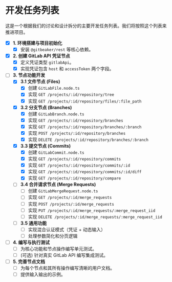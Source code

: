 # 开发任务列表

这是一个根据我们的讨论和设计拆分的主要开发任务列表。我们将按照这个列表来推进项目。

- [x] **1. 环境搭建与项目初始化**
    - [x] 安装 `@gitbeaker/rest` 等核心依赖。

- [x] **2. 创建 GitLab API 凭证节点**
    - [x] 定义凭证类型 `gitlabApi`。
    - [x] 实现凭证包含 `host` 和 `accessToken` 两个字段。

- [ ] **3. 节点功能开发**
    - [x] **3.1 文件节点 (Files)**
        - [x] 创建 `GitLabFile.node.ts`
        - [x] 实现 `GET /projects/:id/repository/tree`
        - [x] 实现 `GET /projects/:id/repository/files/:file_path`
    - [x] **3.2 分支节点 (Branches)**
        - [x] 创建 `GitLabBranch.node.ts`
        - [x] 实现 `GET /projects/:id/repository/branches`
        - [x] 实现 `GET /projects/:id/repository/branches/:branch`
        - [x] 实现 `POST /projects/:id/repository/branches`
        - [x] 实现 `DELETE /projects/:id/repository/branches/:branch`
    - [x] **3.3 提交节点 (Commits)**
        - [x] 创建 `GitLabCommit.node.ts`
        - [x] 实现 `GET /projects/:id/repository/commits`
        - [x] 实现 `GET /projects/:id/repository/commits/:id`
        - [x] 实现 `GET /projects/:id/repository/commits/:id/diff`
        - [x] 实现 `GET /projects/:id/repository/compare`
    - [ ] **3.4 合并请求节点 (Merge Requests)**
        - [ ] 创建 `GitLabMergeRequest.node.ts`
        - [ ] 实现 `GET /projects/:id/merge_requests`
        - [ ] 实现 `POST /projects/:id/merge_requests`
        - [ ] 实现 `PUT /projects/:id/merge_requests/:merge_request_iid`
        - [ ] 实现 `DELETE /projects/:id/merge_requests/:merge_request_iid`
    - [ ] **3.5 通用功能**
        - [ ] 实现混合认证模式（凭证 + 动态输入）
        - [ ] 处理参数简化和分页逻辑

- [ ] **4. 编写与执行测试**
    - [ ] 为核心功能和节点操作编写单元测试。
    - [ ] (可选) 针对真实 GitLab API 编写集成测试。

- [ ] **5. 完善节点文档**
    - [ ] 为每个节点和其所有操作编写清晰的用户文档。
    - [ ] 提供输入输出的示例。
